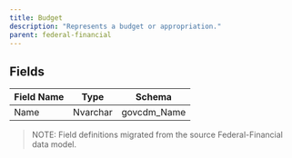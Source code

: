 ```yaml
---
title: Budget
description: "Represents a budget or appropriation."
parent: federal-financial
---
```


## Fields

| Field Name | Type | Schema |
|------------|------|--------|
| Name | Nvarchar | govcdm_Name |

> NOTE: Field definitions migrated from the source Federal-Financial data model.

